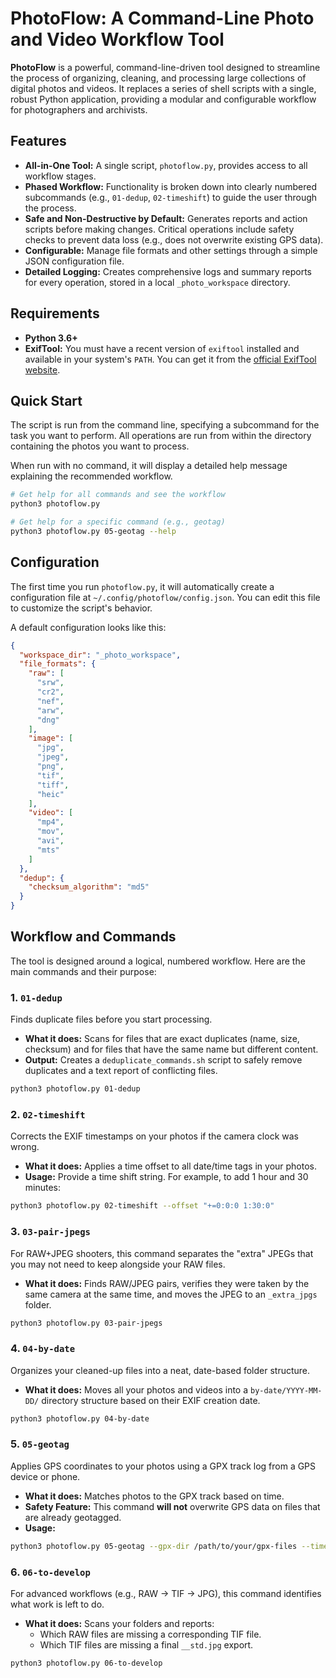 # PhotoFlow: A Command-Line Photo and Video Workflow Tool

**PhotoFlow** is a powerful, command-line-driven tool designed to streamline the process of organizing, cleaning, and processing large collections of digital photos and videos. It replaces a series of shell scripts with a single, robust Python application, providing a modular and configurable workflow for photographers and archivists.

## Features

- **All-in-One Tool:** A single script, `photoflow.py`, provides access to all workflow stages.
- **Phased Workflow:** Functionality is broken down into clearly numbered subcommands (e.g., `01-dedup`, `02-timeshift`) to guide the user through the process.
- **Safe and Non-Destructive by Default:** Generates reports and action scripts before making changes. Critical operations include safety checks to prevent data loss (e.g., does not overwrite existing GPS data).
- **Configurable:** Manage file formats and other settings through a simple JSON configuration file.
- **Detailed Logging:** Creates comprehensive logs and summary reports for every operation, stored in a local `_photo_workspace` directory.

## Requirements

- **Python 3.6+**
- **ExifTool:** You must have a recent version of `exiftool` installed and available in your system's `PATH`. You can get it from the [official ExifTool website](https://exiftool.org/).

## Quick Start

The script is run from the command line, specifying a subcommand for the task you want to perform. All operations are run from within the directory containing the photos you want to process.

When run with no command, it will display a detailed help message explaining the recommended workflow.

```bash
# Get help for all commands and see the workflow
python3 photoflow.py

# Get help for a specific command (e.g., geotag)
python3 photoflow.py 05-geotag --help
```

## Configuration

The first time you run `photoflow.py`, it will automatically create a configuration file at `~/.config/photoflow/config.json`. You can edit this file to customize the script's behavior.

A default configuration looks like this:
```json
{
  "workspace_dir": "_photo_workspace",
  "file_formats": {
    "raw": [
      "srw",
      "cr2",
      "nef",
      "arw",
      "dng"
    ],
    "image": [
      "jpg",
      "jpeg",
      "png",
      "tif",
      "tiff",
      "heic"
    ],
    "video": [
      "mp4",
      "mov",
      "avi",
      "mts"
    ]
  },
  "dedup": {
    "checksum_algorithm": "md5"
  }
}
```

## Workflow and Commands

The tool is designed around a logical, numbered workflow. Here are the main commands and their purpose:

### 1. `01-dedup`
Finds duplicate files before you start processing.
- **What it does:** Scans for files that are exact duplicates (name, size, checksum) and for files that have the same name but different content.
- **Output:** Creates a `deduplicate_commands.sh` script to safely remove duplicates and a text report of conflicting files.

```bash
python3 photoflow.py 01-dedup
```

### 2. `02-timeshift`
Corrects the EXIF timestamps on your photos if the camera clock was wrong.
- **What it does:** Applies a time offset to all date/time tags in your photos.
- **Usage:** Provide a time shift string. For example, to add 1 hour and 30 minutes:

```bash
python3 photoflow.py 02-timeshift --offset "+=0:0:0 1:30:0"
```

### 3. `03-pair-jpegs`
For RAW+JPEG shooters, this command separates the "extra" JPEGs that you may not need to keep alongside your RAW files.
- **What it does:** Finds RAW/JPEG pairs, verifies they were taken by the same camera at the same time, and moves the JPEG to an `_extra_jpgs` folder.

```bash
python3 photoflow.py 03-pair-jpegs
```

### 4. `04-by-date`
Organizes your cleaned-up files into a neat, date-based folder structure.
- **What it does:** Moves all your photos and videos into a `by-date/YYYY-MM-DD/` directory structure based on their EXIF creation date.

```bash
python3 photoflow.py 04-by-date
```

### 5. `05-geotag`
Applies GPS coordinates to your photos using a GPX track log from a GPS device or phone.
- **What it does:** Matches photos to the GPX track based on time.
- **Safety Feature:** This command **will not** overwrite GPS data on files that are already geotagged.
- **Usage:**

```bash
python3 photoflow.py 05-geotag --gpx-dir /path/to/your/gpx-files --timezone -05:00
```

### 6. `06-to-develop`
For advanced workflows (e.g., RAW -> TIF -> JPG), this command identifies what work is left to do.
- **What it does:** Scans your folders and reports:
  - Which RAW files are missing a corresponding TIF file.
  - Which TIF files are missing a final `__std.jpg` export.

```bash
python3 photoflow.py 06-to-develop
```
